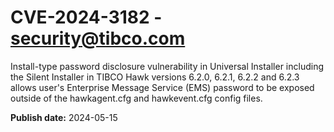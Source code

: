 # CVE-2024-3182 - security@tibco.com

Install-type password disclosure vulnerability in Universal Installer including the Silent Installer in TIBCO Hawk versions 6.2.0, 6.2.1, 6.2.2 and 6.2.3 allows user's Enterprise Message Service (EMS) password to be exposed outside of the hawkagent.cfg and hawkevent.cfg config files.


**Publish date:** 2024-05-15
